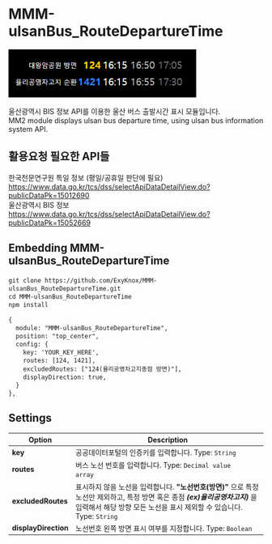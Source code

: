 # MMM-ulsanBus_RouteDepartureTime

![ulsanBus_RouteDepartureTimeEx.png](/ulsanBus_RouteDepartureTimeEx.png)         

울산광역시 BIS 정보 API를 이용한 울산 버스 출발시간 표시 모듈입니다.   
MM2 module displays ulsan bus departure time, using ulsan bus information system API.

## 활용요청 필요한 API들
한국천문연구원 특일 정보 (평일/공휴일 판단에 필요)   
https://www.data.go.kr/tcs/dss/selectApiDataDetailView.do?publicDataPk=15012690   
울산광역시 BIS 정보   
https://www.data.go.kr/tcs/dss/selectApiDataDetailView.do?publicDataPk=15052669   

## Embedding MMM-ulsanBus_RouteDepartureTime
```shell
git clone https://github.com/ExyKnox/MMM-ulsanBus_RouteDepartureTime.git
cd MMM-ulsanBus_RouteDepartureTime
npm install
```
``` JS
{
  module: "MMM-ulsanBus_RouteDepartureTime",
  position: "top_center",
  config: {
    key: 'YOUR_KEY_HERE',
    routes: [124, 1421],
    excludedRoutes: ["124(율리공영차고지종점 방면)"],
    displayDirection: true,
  }
},
```
   
## Settings

|Option|Description                          |
|------|-------------------------------------|
|**key**|공공데이터포털의 인증키를 입력합니다. Type: <code>String</code>|
|**routes**|버스 노선 번호를 입력합니다. Type: <code>Decimal value array</code>|
|**excludedRoutes**|표시하지 않을 노선을 입력합니다. **"노선번호(방면)"** 으로 특정 노선만 제외하고, 특정 방면 혹은 종점 ***(ex)율리공영차고지)*** 을 입력해서 해당 방향 모든 노선을 표시 제외할 수 있습니다. Type: <code>String</code>|
|**displayDirection**|노선번호 왼쪽 방면 표시 여부를 지정합니다. Type: <code>Boolean</code>



